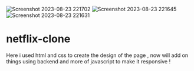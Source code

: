 ![Screenshot 2023-08-23 221702](https://github.com/Shashwat0227/netflix-clone/assets/98209486/4f88c61f-cdda-4108-a83f-6bf45b9a7071)
![Screenshot 2023-08-23 221645](https://github.com/Shashwat0227/netflix-clone/assets/98209486/d74d1563-a88c-43b0-bbea-7088175fab0e)
![Screenshot 2023-08-23 221631](https://github.com/Shashwat0227/netflix-clone/assets/98209486/152be538-27fb-4ee2-a855-98593934fdec)
# netflix-clone
Here i used html and css to create the design of the page , now will add on things using backend and more of javascript to make it responsive !
